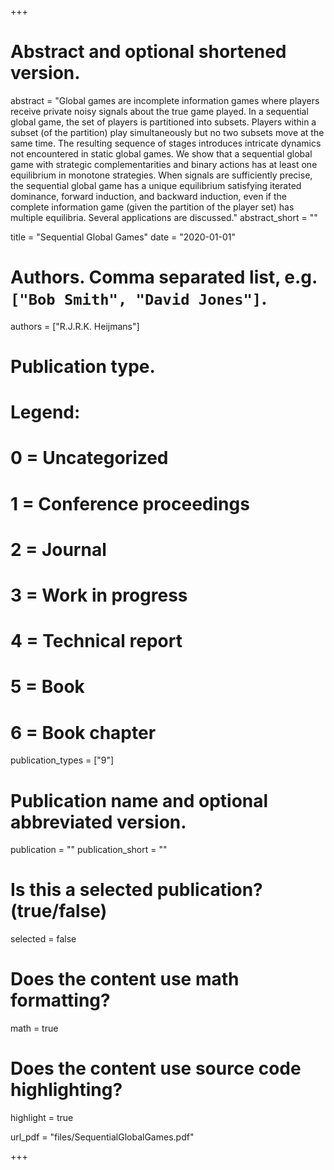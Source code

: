 +++
# Abstract and optional shortened version.
abstract = "Global games are incomplete information games where players receive private noisy signals about the true game played. In a sequential global game, the set of players is partitioned into subsets. Players within a subset (of the partition) play simultaneously but no two subsets move at the same time. The resulting sequence of stages introduces intricate dynamics not encountered in static global games. We show that a sequential global game with strategic complementarities and binary actions has at least one equilibrium in monotone strategies. When signals are sufficiently precise, the sequential global game has a unique equilibrium satisfying iterated dominance, forward induction, and backward induction, even if the complete information game (given the partition of the player set) has multiple equilibria. Several applications are discussed."
abstract_short = ""

title = "Sequential Global Games"
date = "2020-01-01"

# Authors. Comma separated list, e.g. `["Bob Smith", "David Jones"]`.
authors = ["R.J.R.K. Heijmans"]
# Publication type.
# Legend:
# 0 = Uncategorized
# 1 = Conference proceedings
# 2 = Journal
# 3 = Work in progress
# 4 = Technical report
# 5 = Book
# 6 = Book chapter
publication_types = ["9"]

# Publication name and optional abbreviated version.
publication = ""
publication_short = ""

# Is this a selected publication? (true/false)
selected = false


# Does the content use math formatting?
math = true

# Does the content use source code highlighting?
highlight = true

url_pdf = "files/SequentialGlobalGames.pdf"

+++
